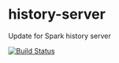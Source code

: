 # history-server
Update for Spark history server

[![Build Status](https://travis-ci.org/lightcopy/history-server.svg?branch=master)](https://travis-ci.org/lightcopy/history-server)

